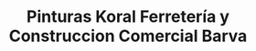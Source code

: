 ---
title: "Pinturas Koral Ferretería y Construccion Comercial Barva"
url: /barva/pinturas-koral-ferreteria-y-construccion-comercial-barva/
shop: Eisenwaren
---